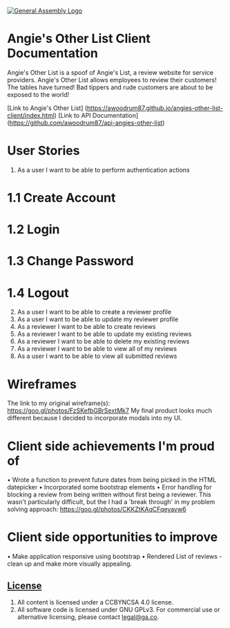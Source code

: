 
[![General Assembly Logo](https://camo.githubusercontent.com/1a91b05b8f4d44b5bbfb83abac2b0996d8e26c92/687474703a2f2f692e696d6775722e636f6d2f6b6538555354712e706e67)](https://generalassemb.ly/education/web-development-immersive)

# Angie's Other List Client Documentation
Angie's Other List is a spoof of Angie's List, a review website for service providers.
Angie's Other List allows employees to review their customers! The tables have turned! Bad tippers and rude customers are about to be exposed to the world!

[Link to Angie's Other List] (https://awoodrum87.github.io/angies-other-list-client/index.html)
[Link to API Documentation] (https://github.com/awoodrum87/api-angies-other-list)
# User Stories
1. As a user I want to be able to perform authentication actions
#  1.1 Create Account
#  1.2 Login
#  1.3 Change Password
#  1.4 Logout
2. As a user I want to be able to create a reviewer profile
3. As a user I want to be able to update my reviewer profile
4. As a reviewer I want to be able to create reviews
5. As a reviewer I want to be able to update my existing reviews
6. As a reviewer I want to be able to delete my existing reviews
7. As a reviewer I want to be able to view all of my reviews
8. As a user I want to be able to view all submitted reviews

# Wireframes
The link to my original wireframe(s): https://goo.gl/photos/FzSKefbGBrSextMk7
My final product looks much different because I decided to incorporate modals into my UI.

# Client side achievements I'm proud of
• Wrote a function to prevent future dates from being picked in the HTML datepicker
• Incorporated some bootstrap elements
• Error handling for blocking a review from being written without first being a reviewer.
  This wasn't particularly difficult, but the I had a 'break through' in my problem solving approach:
  https://goo.gl/photos/CKKZtKAqCFqeyavw6
# Client side opportunities to improve
• Make application responsive using bootstrap
• Rendered List of reviews - clean up and make more visually appealing.

## [License](LICENSE)

1.  All content is licensed under a CC­BY­NC­SA 4.0 license.
1.  All software code is licensed under GNU GPLv3. For commercial use or
    alternative licensing, please contact legal@ga.co.
